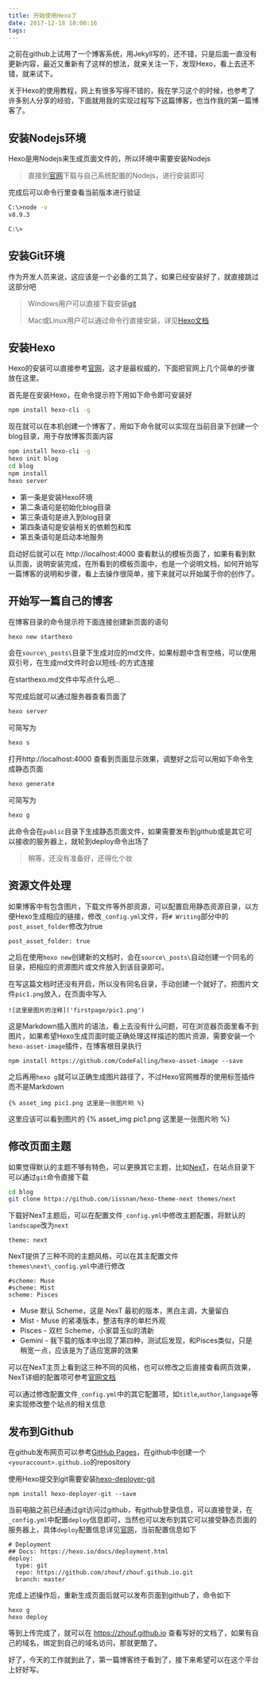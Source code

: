 ```yaml
---
title: 开始使用Hexo了
date: 2017-12-18 18:00:16
tags:
---
```


之前在github上试用了一个博客系统，用Jekyll写的，还不错，只是后面一直没有更新内容，最近又重新有了这样的想法，就来关注一下，发现Hexo，看上去还不错，就来试下。

关于Hexo的使用教程，网上有很多写得不错的，我在学习这个的时候，也参考了许多别人分享的经验，下面就用我的实现过程写下这篇博客，也当作我的第一篇博客了。

## 安装Nodejs环境
Hexo是用Nodejs来生成页面文件的，所以环境中需要安装Nodejs

> 直接到[官网](https://nodejs.org/en/)下载与自己系统配置的Nodejs，进行安装即可

完成后可以命令行里查看当前版本进行验证

``` bash
C:\>node -v
v8.9.3

C:\>
```

## 安装Git环境
作为开发人员来说，这应该是一个必备的工具了，如果已经安装好了，就直接跳过这部分吧
> Windows用户可以直接下载安装[git](https://git-scm.com/download/win)
>
> Mac或Linux用户可以通过命令行直接安装，详见[Hexo文档](https://hexo.io/zh-cn/docs/)

## 安装Hexo

Hexo的安装可以直接参考[官网](https://hexo.io/)，这才是最权威的，下面把官网上几个简单的步骤放在这里。

首先是在安装Hexo，在命令提示符下用如下命令即可安装好
```bash
npm install hexo-cli -g
```

现在就可以在本机创建一个博客了，用如下命令就可以实现在当前目录下创建一个blog目录，用于存放博客页面内容
``` bash
npm install hexo-cli -g
hexo init blog
cd blog
npm install
hexo server
```

* 第一条是安装Hexo环境
* 第二条语句是初始化blog目录
* 第三条语句是进入到blog目录
* 第四条语句是安装相关的依赖包和库
* 第五条语句是启动本地服务

启动好后就可以在 http://localhost:4000 查看默认的模板页面了，如果有看到默认页面，说明安装完成，在所看到的模板页面中，也是一个说明文档，如何开始写一篇博客的说明和步骤，看上去操作很简单，接下来就可以开始属于你的创作了。


## 开始写一篇自己的博客

在博客目录的命令提示符下面连接创建新页面的语句
``` bash
hexo new starthexo
```

会在`source\_posts\`目录下生成对应的md文件，如果标题中含有空格，可以使用双引号，在生成md文件时会以短线-的方式连接

在starthexo.md文件中写点什么吧...

写完成后就可以通过服务器查看页面了
``` bash
hexo server
```
可简写为
``` bash
hexo s
```
打开http://localhost:4000 查看到页面显示效果，调整好之后可以用如下命令生成静态页面
``` bash
hexo generate
```
可简写为
``` bash
hexo g
```

此命令会在`public`目录下生成静态页面文件，如果需要发布到github或是其它可以接收的服务器上，就轮到deploy命令出场了

> 稍等，还没有准备好，还得化个妆


## 资源文件处理

如果博客中有包含图片，下载文件等外部资源，可以配置启用静态资源目录，以方便Hexo生成相应的链接，修改`_config.yml`文件，将`# Writing`部分中的`post_asset_folder`修改为true
```
post_asset_folder: true
```
之后在使用`hexo new`创建新的文档时，会在`source\_posts\`自动创建一个同名的目录，把相应的资源图片或文件放入到该目录即可。

在写这篇文档时还没有开启，所以没有同名目录，手动创建一个就好了。把图片文件`pic1.png`放入，在页面中写入
```
![这里是图片的注释]('firstpage/pic1.png')
```
这是Markdown插入图片的语法，看上去没有什么问题，可在浏览器页面里看不到图片，如果希望Hexo生成页面时能正确处理这样描述的图片资源，需要安装一个`hexo-asset-image`插件，在博客根目录执行
```
npm install https://github.com/CodeFalling/hexo-asset-image --save
```
之后再用`hexo g`就可以正确生成图片路径了，不过Hexo官网推荐的使用标签插件而不是Markdown
```
{% asset_img pic1.png 这里是一张图片哟 %}
```

这里应该可以看到图片的
{% asset_img pic1.png 这里是一张图片哟 %}

## 修改页面主题

如果觉得默认的主题不够有特色，可以更换其它主题，比如[NexT](http://theme-next.iissnan.com/)，在站点目录下可以通过`git`命令直接下载
```bash
cd blog
git clone https://github.com/iissnan/hexo-theme-next themes/next
```

下载好NexT主题后，可以在配置文件`_config.yml`中修改主题配置，将默认的`landscape`改为`next`
```
theme: next
```
NexT提供了三种不同的主题风格，可以在其主配置文件`themes\next\_config.yml`中进行修改
```
#scheme: Muse
#scheme: Mist
scheme: Pisces
```
* Muse 默认 Scheme，这是 NexT 最初的版本，黑白主调，大量留白
* Mist - Muse 的紧凑版本，整洁有序的单栏外观
* Pisces - 双栏 Scheme，小家碧玉似的清新
* Gemini - 我下载的版本中出现了第四种，测试后发现，和Pisces类似，只是稍宽一点，应该是为了适应宽屏的效果

可以在NexT主页上看到这三种不同的风格，也可以修改之后直接查看网页效果，NexT详细的配置项可参考[官网文档](http://theme-next.iissnan.com/getting-started.html)

可以通过修改配置文件`_config.yml`中的其它配置项，如`title`,`author`,`language`等来实现修改整个站点的相关信息


## 发布到Github
在github发布网页可以参考[GitHub Pages](https://pages.github.com/)，在github中创建一个`<youraccount>.github.io`的repository

使用Hexo提交到git需要安装[hexo-deployer-git](https://github.com/hexojs/hexo-deployer-git)
```
npm install hexo-deployer-git --save
```
当前电脑之前已经通过git访问过github，有github登录信息，可以直接登录，在`_config.yml`中配置`deploy`信息即可，当然也可以发布到其它可以接受静态页面的服务器上，具体`deploy`配置信息详见[官网](https://hexo.io/zh-cn/docs/deployment.html)，当前配置信息如下
```
# Deployment
## Docs: https://hexo.io/docs/deployment.html
deploy:
  type: git
  repo: https://github.com/zhouf/zhouf.github.io.git
  branch: master
```

完成上述操作后，重新生成页面后就可以发布页面到github了，命令如下
```
hexo g
hexo deploy
```
等到上传完成了，就可以在 https://zhouf.github.io 查看写好的文档了，如果有自己的域名，绑定到自己的域名访问，那就更酷了。

好了，今天的工作就到此了，第一篇博客终于看到了，接下来希望可以在这个平台上好好写。
